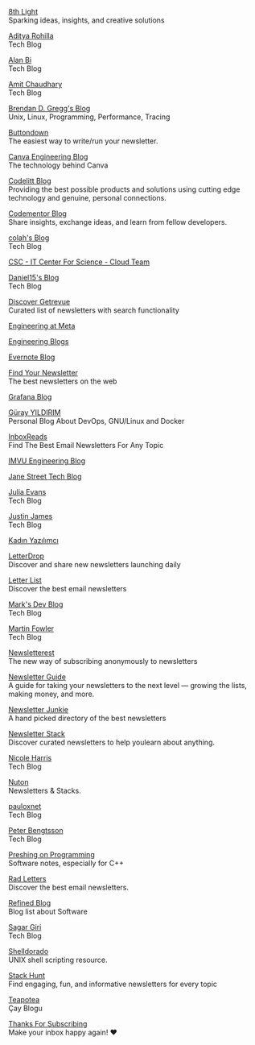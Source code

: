 <p>
<a href="https://8thlight.com/insights/">8th Light</a>
<br>Sparking ideas, insights, and creative solutions
</p> 
<p>
<a href="https://adityarohilla.com/blog/">Aditya Rohilla</a>
<br>Tech Blog
</p> 
<p>
<a href="https://www.alanbi.com/blog/">Alan Bi</a>
<br>Tech Blog
</p>
<p>
<a href="https://amitness.com/">Amit Chaudhary</a>
<br>Tech Blog
</p> 
<p>
<a href="https://brendangregg.com/index.html">Brendan D. Gregg's Blog</a>
<br>Unix, Linux, Programming, Performance, Tracing
</p> 
<p>
<a href="https://buttondown.email/">Buttondown</a>
<br>The easiest way to write/run your newsletter.
</p> 
<p>
<a href="https://canvatechblog.com/">Canva Engineering Blog</a>
<br>The technology behind Canva
</p> 
<p>
<a href="https://blog.codelitt.com/">Codelitt Blog</a>
<br>Providing the best possible products and solutions using cutting edge technology and genuine, personal connections.
</p> 
<p>
<a href="https://www.codementor.io/community">Codementor Blog</a>
<br>Share insights, exchange ideas, and learn from fellow developers.
</p> 
<p>
<a href="http://colah.github.io/">colah's Blog</a>
<br>Tech Blog
</p> 
<p>
<a href="https://cloud.blog.csc.fi/">CSC - IT Center For Science - Cloud Team</a>
</p> 
<p>
<a href="https://d.sb/blog">Daniel15's Blog</a>
<br>Tech Blog
</p> 
<p>
<a href="https://discover.getrevue.co/">Discover Getrevue</a>
<br>Curated list of newsletters with search functionality 
</p> 
<p>
<a href="https://engineering.fb.com/">Engineering at Meta</a>
</p> 
<p>
<a href="https://github.com/kilimchoi/engineering-blogs">Engineering Blogs</a>
</p> 
<p>
<a href="https://evernote.com/blog/">Evernote Blog</a>
</p> 
<p>
<a href="https://findnewsletters.com/">Find Your Newsletter</a>
<br>The best newsletters on the web
</p> 
<p>
<a href="https://grafana.com/blog/">Grafana Blog</a>
</p> 
<p>
<a href="https://www.gurayyildirim.com.tr/">Güray YILDIRIM</a>
<br>Personal Blog About DevOps, GNU/Linux and Docker  
</p> 
<p>
<a href="https://inboxreads.co//">InboxReads</a>
<br>Find The Best Email Newsletters For Any Topic  
</p>
<p>
<a href="https://engineering.imvu.com/">IMVU Engineering Blog</a>
</p>
<p>
<a href="https://blog.janestreet.com/">Jane Street Tech Blog</a>
</p> 
<p>
<a href="https://jvns.ca/">Julia Evans</a>
<br>Tech Blog 
</p> 
<p>
<a href="https://digitaldrummerj.me/blog/">Justin James</a>
<br>Tech Blog 
</p> 
<p>
<a href="https://www.kadinyazilimci.com/">Kadın Yazılımcı</a>
</p> 
<p>
<a href="https://letterdrop.io/">LetterDrop</a>
<br>Discover and share new newsletters launching daily
</p> 
<p>
<a href="https://letterlist.com/">Letter List</a>
<br>Discover the best email newsletters
</p> 
<p>
<a href="https://blog.isquaredsoftware.com/">Mark's Dev Blog</a>
<br>Tech Blog 
</p> 
<p>
<a href="https://martinfowler.com/">Martin Fowler</a>
<br>Tech Blog 
</p> 
<p>
<a href="https://newsletterest.com/">Newsletterest</a>
<br>The new way of subscribing anonymously to newsletters
</p> 
<p>
<a href="https://newsletterguide.org/?utm_source=densediscovery&utm_medium=email&utm_campaign=newsletter-issue-21">Newsletter Guide</a>
<br>A guide for taking your newsletters to the next level — growing the lists, making money, and more.
</p> 
<p>
<a href="https://newsletterjunkie.com/">Newsletter Junkie</a>
<br>A hand picked directory of the best newsletters
</p> 
<p>
<a href="https://newsletterstack.com/">Newsletter Stack</a>
<br>Discover curated newsletters to help youlearn about anything.
</p> 
<p>
<a href="https://whoisnicoleharris.com/#writing">Nicole Harris</a>
<br>Tech Blog 
</p> 
<p>
<a href="https://www.nuton.co/">Nuton</a>
<br>Newsletters & Stacks.
</p>
<p>
<a href="https://www.paulox.net/">pauloxnet</a>
<br>Tech Blog 
</p> 
<p>
<a href="https://www.peterbe.com/">Peter Bengtsson</a>
<br>Tech Blog 
</p> 
<p>
<a href="https://preshing.com/">Preshing on Programming</a>
<br>Software notes, especially for C++
</p> 
<p>
<a href="https://www.radletters.com/">Rad Letters</a>
<br>Discover the best email newsletters.
</p> 
<p>
<a href="https://refined.blog/">Refined Blog</a>
<br>Blog list about Software
</p> 
<p>
<a href="https://girisagar46.github.io/">Sagar Giri</a>
<br>Tech Blog 
</p> 
<p>
<a href="http://shelldorado.com/">Shelldorado</a>
<br>UNIX shell scripting resource.
</p> 
<p>
<a href="https://stackhunt.xyz/">Stack Hunt</a>
<br>Find engaging, fun, and informative newsletters for every topic
</p> 
<p>
<a href="http://www.teapotea.com/">Teapotea</a>
<br>Çay Blogu
</p> 
<p>
<a href="https://www.thanksforsubscribing.app/">Thanks For Subscribing</a>
<br>Make your inbox happy again! ❤️
</p> 



